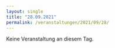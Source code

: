```yaml
---
layout: single
title: "28.09.2021"
permalink: /veranstaltungen/2021/09/28/
---
```


Keine Veranstaltung an diesem Tag.
